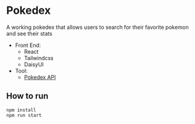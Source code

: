 # Pokedex
A working pokedex that allows users to search for their favorite pokemon and see their stats

- Front End:
    - React
    - Tailwindcss
    - DaisyUI
- Tool:
    - [Pokedex API](https://pokeapi.co/)

## How to run

```
npm install
npm run start
```

